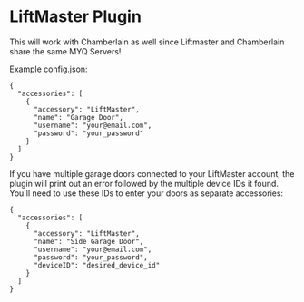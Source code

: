 
# LiftMaster Plugin

This will work with Chamberlain as well since Liftmaster and Chamberlain share the same MYQ Servers!

Example config.json:

    {
      "accessories": [
        {
          "accessory": "LiftMaster",
          "name": "Garage Door",
          "username": "your@email.com",
          "password": "your_password"
        }
      ]
    }

If you have multiple garage doors connected to your LiftMaster account, the plugin will print out an error followed by the multiple device IDs it found. You'll need to use these IDs to enter your doors as separate accessories:

    {
      "accessories": [
        {
          "accessory": "LiftMaster",
          "name": "Side Garage Door",
          "username": "your@email.com",
          "password": "your_password",
          "deviceID": "desired_device_id"
        }
      ]
    }
